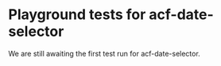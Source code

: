 # Playground tests for acf-date-selector
We are still awaiting the first test run for acf-date-selector.
